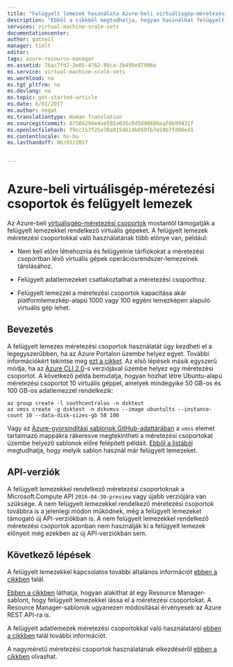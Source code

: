 ```yaml
---
title: "Felügyelt lemezek használata Azure-beli virtuálisgép-méretezési csoportokkal | Microsoft Docs"
description: "Ebből a cikkből megtudhatja, hogyan használhat felügyelt lemezeket virtuálisgép-méretezési csoportokkal"
services: virtual-machine-scale-sets
documentationcenter: 
author: gatneil
manager: timlt
editor: 
tags: azure-resource-manager
ms.assetid: 76ac7fd7-2e05-4762-88ca-3b499e87906e
ms.service: virtual-machine-scale-sets
ms.workload: na
ms.tgt_pltfrm: na
ms.devlang: na
ms.topic: get-started-article
ms.date: 6/01/2017
ms.author: negat
ms.translationtype: Human Translation
ms.sourcegitcommit: 07584294e4ae592a026c0d5890686eaf0b99431f
ms.openlocfilehash: f9cc157f25e70a8154614b659fb7e59b7fd06ed1
ms.contentlocale: hu-hu
ms.lasthandoff: 06/01/2017


---
```

<a id="azure-vm-scale-sets-and-managed-disks" class="xliff"></a>

# Azure-beli virtuálisgép-méretezési csoportok és felügyelt lemezek

Az Azure-beli [virtuálisgép-méretezési csoportok](/azure/virtual-machine-scale-sets/) mostantól támogatják a felügyelt lemezekkel rendelkező virtuális gépeket. A felügyelt lemezek méretezési csoportokkal való használatának több előnye van, például:

* Nem kell előre létrehoznia és felügyelnie tárfiókokat a méretezési csoportban lévő virtuális gépek operációsrendszer-lemezeinek tárolásához.

* Felügyelt adatlemezeket csatlakoztathat a méretezési csoporthoz.

* Felügyelt lemezzel a méretezési csoportok kapacitása akár platformlemezkép-alapú 1000 vagy 100 egyéni lemezképen alapuló virtuális gép lehet.

<a id="get-started" class="xliff"></a>

## Bevezetés

A felügyelt lemezes méretezési csoportok használatát úgy kezdheti el a legegyszerűbben, ha az Azure Portalon üzembe helyez egyet. További információkért tekintse meg [ezt a cikket](./virtual-machine-scale-sets-portal-create.md). Az első lépések másik egyszerű módja, ha az [Azure CLI 2.0](https://docs.microsoft.com/cli/azure/install-az-cli2)-s verziójával üzembe helyez egy méretezési csoportot. A következő példa bemutatja, hogyan hozhat létre Ubuntu-alapú méretezési csoportot 10 virtuális géppel, amelyek mindegyike 50 GB-os és 100 GB-os adatlemezzel rendelkezik:

```azurecli
az group create -l southcentralus -n dsktest
az vmss create -g dsktest -n dskvmss --image ubuntults --instance-count 10 --data-disk-sizes-gb 50 100
```

Vagy az [Azure-gyorsindítási sablonok GitHub-adattárában](https://github.com/Azure/azure-quickstart-templates) a `vmss` elemet tartalmazó mappákra rákeresve megtekintheti a méretezési csoportokat üzembe helyező sablonok előre felépített példáit. [Ebből a listából](https://github.com/Azure/azure-quickstart-templates/blob/master/managed-disk-support-list.md) megtudhatja, hogy melyik sablon használ már felügyelt lemezeket.

<a id="api-versions" class="xliff"></a>

## API-verziók

A felügyelt lemezekkel rendelkező méretezési csoportoknak a Microsoft.Compute API `2016-04-30-preview` vagy újabb verziójára van szüksége. A nem felügyelt lemezekkel rendelkező méretezési csoportok továbbra is a jelenlegi módon működnek, még a felügyelt lemezeket támogató új API-verziókban is. A nem felügyelt lemezekkel rendelkező méretezési csoportok azonban nem használják ki a felügyelt lemezek előnyeit még ezekben az új API-verziókban sem.

<a id="next-steps" class="xliff"></a>

## Következő lépések

A felügyelt lemezekkel kapcsolatos további általános információt [ebben a cikkben](../storage/storage-managed-disks-overview.md) talál.

[Ebben a cikkben](./virtual-machine-scale-sets-convert-template-to-md.md) láthatja, hogyan alakíthat át egy Resource Manager-sablont, hogy felügyelt lemezekkel lássa el a méretezési csoportokat. A Resource Manager-sablonok ugyanezen módosításai érvényesek az Azure REST API-ra is.

A felügyelt adatlemezek méretezési csoportokkal való használatáról [ebben a cikkben](./virtual-machine-scale-sets-attached-disks.md) talál további információt.

A nagyméretű méretezési csoportok használatának elkezdéséről [ebben a cikkben](./virtual-machine-scale-sets-placement-groups.md) olvashat.



